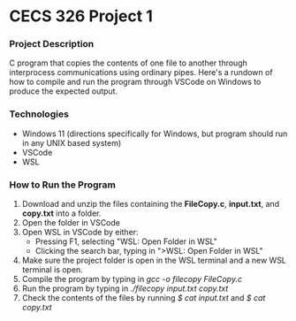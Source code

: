 # CECS 326 Project 1

### Project Description
C program that copies the contents of one file to another through interprocess communications using ordinary pipes. Here's a rundown of how to compile and run the program through VSCode on Windows to produce the expected output.

### Technologies
- Windows 11 (directions specifically for Windows, but program should run in any UNIX based system)
- VSCode
- WSL

### How to Run the Program
1. Download and unzip the files containing the **FileCopy.c**, **input.txt**, and **copy.txt** into a folder.
2. Open the folder in VSCode
3. Open WSL in VSCode by either:
   - Pressing F1, selecting "WSL: Open Folder in WSL"
   - Clicking the search bar, typing in ">WSL: Open Folder in WSL"
4. Make sure the project folder is open in the WSL terminal and a new WSL terminal is open.
5. Compile the program by typing in *gcc -o filecopy FileCopy.c*
6. Run the program by typing in *./filecopy input.txt copy.txt*
7. Check the contents of the files by running _$ cat input.txt_ and _$ cat copy.txt_

